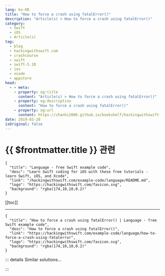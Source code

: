 ```yaml
---
lang: ko-KR
title: "How to force a crash using fatalError()"
description: "Article(s) > How to force a crash using fatalError()"
category:
  - Swift
  - iOS
  - Article(s)
tag: 
  - blog
  - hackingwithswift.com
  - crashcourse
  - swift
  - swift-5.10
  - ios
  - xcode
  - appstore
head:
  - - meta:
    - property: og:title
      content: "Article(s) > How to force a crash using fatalError()"
    - property: og:description
      content: "How to force a crash using fatalError()"
    - property: og:url
      content: https://chanhi2000.github.io/bookshelf/hackingwithswift.com/example-code/language/how-to-force-a-crash-using-fatalerror.html
date: 2019-03-28
isOriginal: false
---
```


# {{ $frontmatter.title }} 관련

```component VPCard
{
  "title": "Language - free Swift example code",
  "desc": "Learn Swift coding for iOS with these free tutorials - learn Swift, iOS, and Xcode",
  "link": "/hackingwithswift.com/example-code/language/README.md",
  "logo": "https://hackingwithswift.com/favicon.svg",
  "background": "rgba(174,10,10,0.2)"
}
```

[[toc]]

---

```component VPCard
{
  "title": "How to force a crash using fatalError() | Language - free Swift example code",
  "desc": "How to force a crash using fatalError()",
  "link": "https://hackingwithswift.com/example-code/language/how-to-force-a-crash-using-fatalerror",
  "logo": "https://hackingwithswift.com/favicon.svg",
  "background": "rgba(174,10,10,0.2)"
}
```

<!-- TODO: 작성 -->

<!-- 
Swift has a built-in function called `fatalError()`, which forces your application to crash. This might sound useful, but bear with me - this is an indispensable function for anyone serious about writing good Swift.

The `fatalError()` function has a special return type called `Never`, which Swift understands as meaning execution will never continue after this function has been called. As a result, you can use `fatalError()` in methods that return a value but you have nothing sensible to return.

For example, the `cellForRowAt` method must return a `UITableViewCell`, but what happens if you dequeue a reusable cell and try to conditionally typecast it to your custom cell type, only for that to fail? 

Normally you might try to return an empty, unconfigured cell, but that doesn’t really make much sense - if you got a bad cell back you have a bug, and trying to limp along will just cause issues.

Fortunately, `fatalError()` can fix that: if your typecast fails you can call `fatalError()` with a message explaining what happened, and if the typecast fails your app will terminate.

```swift
override func tableView(_ tableView: UITableView, cellForRowAt indexPath: IndexPath) -> UITableViewCell {
    guard let cell = tableView.dequeueReusableCell(withIdentifier: "Cell", for: indexPath) as? MyCustomCell else {
        fatalError("Failed to load a MyCustomCell from the table.")
    }

    return cell
}
```

Obviously you never want that code to get hit in production, but using `fatalError()` helps stop that from happening - you will now get a very obvious problem in development if things aren’t going well.

-->

::: details Similar solutions…

<!--
/example-code/language/how-to-force-your-program-to-crash-with-assert">How to force your program to crash with assert() 
/quick-start/swiftui/how-to-force-one-gesture-to-recognize-before-another-using-highprioritygesture">How to force one gesture to recognize before another using highPriorityGesture() 
/example-code/uikit/how-to-force-a-uiview-to-redraw-setneedsdisplay">How to force a UIView to redraw: setNeedsDisplay() 
/quick-start/swiftui/how-to-force-views-to-one-side-inside-a-stack-using-spacer">How to force views to one side inside a stack using Spacer 
/example-code/language/when-is-it-safe-to-force-unwrap-optionals">When is it safe to force unwrap optionals?</a>
-->

:::

